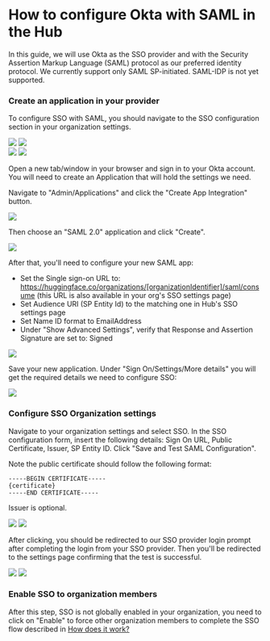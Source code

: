 # How to configure Okta with SAML in the Hub

In this guide, we will use Okta as the SSO provider and with the Security Assertion Markup Language (SAML) protocol as our preferred identity protocol. 
We currently support only SAML SP-initiated. SAML-IDP is not yet supported.

### Create an application in your provider
To configure SSO with SAML, you should navigate to the SSO configuration section in your organization settings.

<div class="flex justify-center">
<img class="block dark:hidden" src="https://huggingface.co/datasets/huggingface/documentation-images/resolve/main/hub/sso/sso-navigation-settings.png"/>
<img class="hidden dark:block" src="https://huggingface.co/datasets/huggingface/documentation-images/resolve/main/hub/sso/sso-navigation-settings-dark.png"/>
</div>

<div class="flex justify-center">
<img class="block dark:hidden" src="https://huggingface.co/datasets/huggingface/documentation-images/resolve/main/hub/sso/sso-settings-saml.png"/>
<img class="hidden dark:block" src="https://huggingface.co/datasets/huggingface/documentation-images/resolve/main/hub/sso/sso-settings-saml-dark.png"/>
</div>

Open a new tab/window in your browser and sign in to your Okta account. You will need to create an Application that will hold the settings we need.

Navigate to "Admin/Applications" and click the "Create App Integration" button.

<div class="flex justify-center">
<img src="https://huggingface.co/datasets/huggingface/documentation-images/resolve/main/hub/sso/sso-okta-guide-1.png"/>
</div>

Then choose an "SAML 2.0" application and click "Create".


<div class="flex justify-center">
<img src="https://huggingface.co/datasets/huggingface/documentation-images/resolve/main/hub/sso/sso-okta-guide-saml-1.png"/>
</div>

After that, you'll need to configure your new SAML app:

* Set the Single sign-on URL to: https://huggingface.co/organizations/[organizationIdentifier]/saml/consume (this URL is also available in your org's SSO settings page)
* Set Audience URI (SP Entity Id) to the matching one in Hub's SSO settings page
* Set Name ID format to EmailAddress
* Under "Show Advanced Settings", verify that Response and Assertion Signature are set to: Signed


<div class="flex justify-center">
<img src="https://huggingface.co/datasets/huggingface/documentation-images/resolve/main/hub/sso/sso-okta-guide-saml-2.png"/>
</div>


Save your new application. Under "Sign On/Settings/More details" you will get the required details we need to configure SSO:


<div class="flex justify-center">
<img src="https://huggingface.co/datasets/huggingface/documentation-images/resolve/main/hub/sso/sso-okta-guide-saml-4.png"/>
</div>

### Configure SSO Organization settings

Navigate to your organization settings and select SSO. In the SSO configuration form, insert the following details: Sign On URL, Public Certificate, Issuer, SP Entity ID. Click "Save and Test SAML Configuration".

Note the public certificate should follow the following format: 

```
-----BEGIN CERTIFICATE-----
{certificate}
-----END CERTIFICATE-----
```

Issuer is optional.

<div class="flex justify-center">
<img class="block dark:hidden" src="https://huggingface.co/datasets/huggingface/documentation-images/resolve/main/hub/sso/sso-okta-guide-saml-5.png"/>
<img class="hidden dark:block" src="https://huggingface.co/datasets/huggingface/documentation-images/resolve/main/hub/sso/sso-okta-guide-saml-5-dark.png"/>
</div>

After clicking, you should be redirected to our SSO provider login prompt after completing the login from your SSO provider. Then you'll be redirected to the settings page confirming that the test is successful.


<div class="flex justify-center">
<img class="block dark:hidden" src="https://huggingface.co/datasets/huggingface/documentation-images/resolve/main/hub/sso/sso-okta-guide-saml-6.png"/>
<img class="hidden dark:block" src="https://huggingface.co/datasets/huggingface/documentation-images/resolve/main/hub/sso/sso-okta-guide-saml-6-dark.png"/>
</div>

### Enable SSO to organization members

After this step, SSO is not globally enabled in your organization, you need to click on "Enable" to force other organization members to complete the SSO flow described in [How does it work?](./security-sso.md#how-does-it-work)



